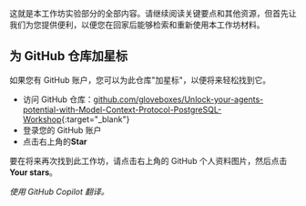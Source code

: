 这就是本工作坊实验部分的全部内容。请继续阅读关键要点和其他资源，但首先让我们为您提供便利，以便您在回家后能够检索和重新使用本工作坊材料。

## 为 GitHub 仓库加星标

如果您有 GitHub 账户，您可以为此仓库"加星标"，以便将来轻松找到它。

* 访问 GitHub 仓库：[github.com/gloveboxes/Unlock-your-agents-potential-with-Model-Context-Protocol-PostgreSQL-Workshop](https://github.com/gloveboxes/Unlock-your-agents-potential-with-Model-Context-Protocol-PostgreSQL-Workshop){:target="_blank"}
* 登录您的 GitHub 账户
* 点击右上角的**Star**

要在将来再次找到此工作坊，请点击右上角的 GitHub 个人资料图片，然后点击**Your stars**。

*使用 GitHub Copilot 翻译。*
